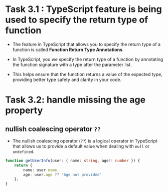 # Task 3.1 : TypeScript feature is being used to specify the return type of function

* The feature in TypeScript that allows you to specify the return type of a function is called **Function Return Type Annotations**.

* In TypeScript, you we specify the return type of a function by annotating the function signature with a type after the parameter list. 

* This helps ensure that the function returns a value of the expected type, providing better type safety and clarity in your code.

# Task 3.2: handle missing the age property

## nullish coalescing operator `??`

* The nullish coalescing operator (`??`) is a logical operator in TypeScript that allows us to provide a default value when dealing with `null` or `undefined`.

```typescript
function getUserInfo(user: { name: string, age?: number }) {
    return {
        name: user.name,
        age: user.age ?? 'Age not provided'
    };
}